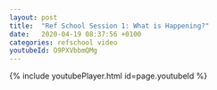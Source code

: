 ```yaml
---
layout: post
title:  "Ref School Session 1: What is Happening?"
date:   2020-04-19 08:37:56 +0100
categories: refschool video
youtubeId: O9PXVbbmQMg
---
```


{% include youtubePlayer.html id=page.youtubeId %}

